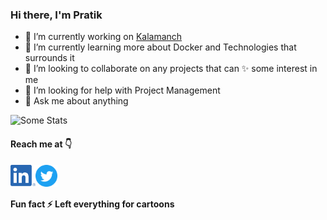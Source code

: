 ### Hi there, I'm Pratik

- 🔭 I’m currently working on [Kalamanch](https://github.com/Kalamanch/Kalamanch)
- 🌱 I’m currently learning more about Docker and Technologies that surrounds it
- 👯 I’m looking to collaborate on any projects that can ✨ some interest in me
- 🤔 I’m looking for help with Project Management
- 💬 Ask me about anything


![Some Stats](https://github-readme-stats-anuraghazra1.vercel.app/api/top-langs/?username=KryptoBlack&layout=compact)  

#### Reach me at 👇
<a href="https://www.linkedin.com/in/t3-pat/">
  <img align="left" alt="LindedIn" width="40px" src="images\linkedin-logo.png?raw=true" />
</a>

<a href="https://twitter.com/t3_pat">
  <img align="left" alt="Twitter" width="35px" src="images\twitter-logo.png?raw=true" />
</a>

<br/>
<br/>

#### Fun fact ⚡ Left everything for cartoons 

<!--
**KryptoBlack/KryptoBlack** is a ✨ _special_ ✨ repository because its `README.md` (this file) appears on your GitHub profile.

Here are some ideas to get you started:

- 🔭 I’m currently working on ...
- 🌱 I’m currently learning ...
- 👯 I’m looking to collaborate on ...
- 🤔 I’m looking for help with ...
- 💬 Ask me about ...
- 📫 How to reach me: ...
- 😄 Pronouns: ...
- ⚡ Fun fact: ...
-->
